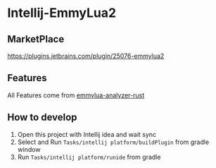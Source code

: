# Intellij-EmmyLua2

## MarketPlace

https://plugins.jetbrains.com/plugin/25076-emmylua2

## Features

All Features come from [emmylua-analyzer-rust](https://github.com/CppCXY/emmylua-analyzer-rust)

## How to develop

1. Open this project with Intellij idea and wait sync
2. Select and Run `Tasks/intellij platform/buildPlugin` from gradle window
3. Run `Tasks/intellij platform/runide` from gradle


